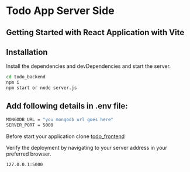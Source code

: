 # Todo App Server Side
## Getting Started with React Application with Vite

## Installation
Install the dependencies and devDependencies and start the server.

```sh
cd todo_backend
npm i
npm start or node server.js
```
## Add following details in .env file:

```sh
MONGODB_URL = "you mongodb url goes here"
SERVER_PORT = 5000
```

Before start your application clone [todo_frontend](https://github.com/nithinRaj031197/todo_frontend)

Verify the deployment by navigating to your server address in
your preferred browser.

```sh
127.0.0.1:5000
```
